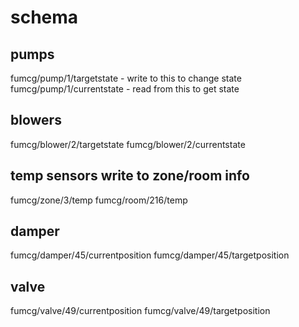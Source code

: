 # schema

## pumps

fumcg/pump/1/targetstate - write to this to change state
fumcg/pump/1/currentstate - read from this to get state

## blowers

fumcg/blower/2/targetstate
fumcg/blower/2/currentstate

## temp sensors write to zone/room info

fumcg/zone/3/temp
fumcg/room/216/temp

## damper

fumcg/damper/45/currentposition
fumcg/damper/45/targetposition

## valve

fumcg/valve/49/currentposition
fumcg/valve/49/targetposition

